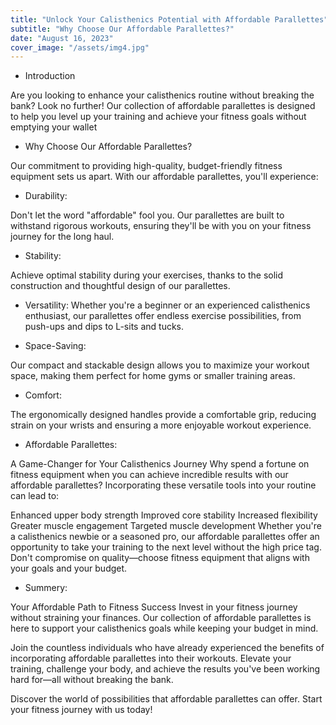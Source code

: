 ```yaml
---
title: "Unlock Your Calisthenics Potential with Affordable Parallettes"
subtitle: "Why Choose Our Affordable Parallettes?"
date: "August 16, 2023"
cover_image: "/assets/img4.jpg"
---
```


* Introduction

Are you looking to enhance your calisthenics routine without breaking the bank? Look no further! Our collection of affordable parallettes is designed to help you level up your training and achieve your fitness goals without emptying your wallet

* Why Choose Our Affordable Parallettes?

Our commitment to providing high-quality, budget-friendly fitness equipment sets us apart. With our affordable parallettes, you'll experience:

* Durability: 

Don't let the word "affordable" fool you. Our parallettes are built to withstand rigorous workouts, ensuring they'll be with you on your fitness journey for the long haul.

* Stability: 

Achieve optimal stability during your exercises, thanks to the solid construction and thoughtful design of our parallettes.

* Versatility: 
Whether you're a beginner or an experienced calisthenics enthusiast, our parallettes offer endless exercise possibilities, from push-ups and dips to L-sits and tucks.

* Space-Saving: 

Our compact and stackable design allows you to maximize your workout space, making them perfect for home gyms or smaller training areas.

* Comfort: 

The ergonomically designed handles provide a comfortable grip, reducing strain on your wrists and ensuring a more enjoyable workout experience.

* Affordable Parallettes: 

A Game-Changer for Your Calisthenics Journey
Why spend a fortune on fitness equipment when you can achieve incredible results with our affordable parallettes? Incorporating these versatile tools into your routine can lead to:

Enhanced upper body strength
Improved core stability
Increased flexibility
Greater muscle engagement
Targeted muscle development
Whether you're a calisthenics newbie or a seasoned pro, our affordable parallettes offer an opportunity to take your training to the next level without the high price tag. Don't compromise on quality—choose fitness equipment that aligns with your goals and your budget.

* Summery: 

Your Affordable Path to Fitness Success
Invest in your fitness journey without straining your finances. Our collection of affordable parallettes is here to support your calisthenics goals while keeping your budget in mind.

Join the countless individuals who have already experienced the benefits of incorporating affordable parallettes into their workouts. Elevate your training, challenge your body, and achieve the results you've been working hard for—all without breaking the bank.

Discover the world of possibilities that affordable parallettes can offer. Start your fitness journey with us today!